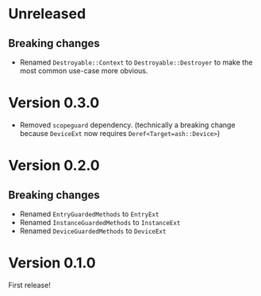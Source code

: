 # Unreleased

## Breaking changes

* Renamed `Destroyable::Context` to `Destroyable::Destroyer` to make the most
  common use-case more obvious.

# Version 0.3.0

* Removed `scopeguard` dependency. (technically a breaking change because
  `DeviceExt` now requires `Deref<Target=ash::Device>`)

# Version 0.2.0

## Breaking changes

* Renamed `EntryGuardedMethods` to `EntryExt`
* Renamed `InstanceGuardedMethods` to `InstanceExt`
* Renamed `DeviceGuardedMethods` to `DeviceExt`

# Version 0.1.0

First release!
